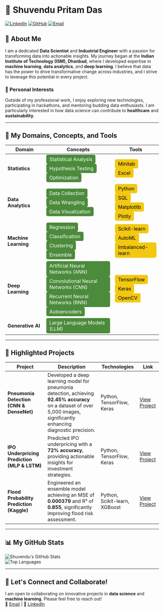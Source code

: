 # 🌟 Shuvendu Pritam Das

[![LinkedIn](https://img.shields.io/badge/LinkedIn-%230077B5.svg?style=for-the-badge&logo=linkedin&logoColor=white)](http://linkedin.com/in/shuvendupritamdas)
[![GitHub](https://img.shields.io/badge/GitHub-%2312100E.svg?style=for-the-badge&logo=github&logoColor=white)](https://github.com/SPritamDas)
[![Email](https://img.shields.io/badge/Email-D14836?style=for-the-badge&logo=gmail&logoColor=white)](mailto:23mt0389@iitism.ac)

## 📝 About Me
I am a dedicated **Data Scientist** and **Industrial Engineer** with a passion for transforming data into actionable insights. My journey began at the **Indian Institute of Technology (ISM), Dhanbad**, where I developed expertise in **machine learning**, **data analytics**, and **deep learning**. I believe that data has the power to drive transformative change across industries, and I strive to leverage this potential in every project.

### 🌱 Personal Interests
Outside of my professional work, I enjoy exploring new technologies, participating in hackathons, and mentoring budding data enthusiasts. I am particularly interested in how data science can contribute to **healthcare** and **sustainability**.

---

## 🔧 My Domains, Concepts, and Tools

| **Domain**             | **Concepts**                                                                                                         | **Tools**                                                                                          |
|------------------------|---------------------------------------------------------------------------------------------------------------------|----------------------------------------------------------------------------------------------------|
| **Statistics**         | <a href="#" style="display: inline-block; padding: 5px 10px; background-color: #4B8B3B; color: white; border-radius: 5px; text-decoration: none;">Statistical Analysis</a> <br> <a href="#" style="display: inline-block; padding: 5px 10px; background-color: #4B8B3B; color: white; border-radius: 5px; text-decoration: none;">Hypothesis Testing</a> <br> <a href="#" style="display: inline-block; padding: 5px 10px; background-color: #4B8B3B; color: white; border-radius: 5px; text-decoration: none;">Optimization</a> | <a href="#" style="display: inline-block; padding: 5px 10px; background-color: #F2C811; color: black; border-radius: 5px; text-decoration: none;">Minitab</a> <br> <a href="#" style="display: inline-block; padding: 5px 10px; background-color: #F2C811; color: black; border-radius: 5px; text-decoration: none;">Excel</a> |
| **Data Analytics**     | <a href="#" style="display: inline-block; padding: 5px 10px; background-color: #4B8B3B; color: white; border-radius: 5px; text-decoration: none;">Data Collection</a> <br> <a href="#" style="display: inline-block; padding: 5px 10px; background-color: #4B8B3B; color: white; border-radius: 5px; text-decoration: none;">Data Wrangling</a> <br> <a href="#" style="display: inline-block; padding: 5px 10px; background-color: #4B8B3B; color: white; border-radius: 5px; text-decoration: none;">Data Visualization</a> | <a href="#" style="display: inline-block; padding: 5px 10px; background-color: #F2C811; color: black; border-radius: 5px; text-decoration: none;">Python</a> <br> <a href="#" style="display: inline-block; padding: 5px 10px; background-color: #F2C811; color: black; border-radius: 5px; text-decoration: none;">SQL</a> <br> <a href="#" style="display: inline-block; padding: 5px 10px; background-color: #F2C811; color: black; border-radius: 5px; text-decoration: none;">Matplotlib</a> <br> <a href="#" style="display: inline-block; padding: 5px 10px; background-color: #F2C811; color: black; border-radius: 5px; text-decoration: none;">Plotly</a> |
| **Machine Learning**   | <a href="#" style="display: inline-block; padding: 5px 10px; background-color: #4B8B3B; color: white; border-radius: 5px; text-decoration: none;">Regression</a> <br> <a href="#" style="display: inline-block; padding: 5px 10px; background-color: #4B8B3B; color: white; border-radius: 5px; text-decoration: none;">Classification</a> <br> <a href="#" style="display: inline-block; padding: 5px 10px; background-color: #4B8B3B; color: white; border-radius: 5px; text-decoration: none;">Clustering</a> <br> <a href="#" style="display: inline-block; padding: 5px 10px; background-color: #4B8B3B; color: white; border-radius: 5px; text-decoration: none;">Ensemble</a> | <a href="#" style="display: inline-block; padding: 5px 10px; background-color: #F2C811; color: black; border-radius: 5px; text-decoration: none;">Scikit-learn</a> <br> <a href="#" style="display: inline-block; padding: 5px 10px; background-color: #F2C811; color: black; border-radius: 5px; text-decoration: none;">AutoML</a> <br> <a href="#" style="display: inline-block; padding: 5px 10px; background-color: #F2C811; color: black; border-radius: 5px; text-decoration: none;">Imbalanced-learn</a> |
| **Deep Learning**      | <a href="#" style="display: inline-block; padding: 5px 10px; background-color: #4B8B3B; color: white; border-radius: 5px; text-decoration: none;">Artificial Neural Networks (ANN)</a> <br> <a href="#" style="display: inline-block; padding: 5px 10px; background-color: #4B8B3B; color: white; border-radius: 5px; text-decoration: none;">Convolutional Neural Networks (CNN)</a> <br> <a href="#" style="display: inline-block; padding: 5px 10px; background-color: #4B8B3B; color: white; border-radius: 5px; text-decoration: none;">Recurrent Neural Networks (RNN)</a> <br> <a href="#" style="display: inline-block; padding: 5px 10px; background-color: #4B8B3B; color: white; border-radius: 5px; text-decoration: none;">Autoencoders</a> | <a href="#" style="display: inline-block; padding: 5px 10px; background-color: #F2C811; color: black; border-radius: 5px; text-decoration: none;">TensorFlow</a> <br> <a href="#" style="display: inline-block; padding: 5px 10px; background-color: #F2C811; color: black; border-radius: 5px; text-decoration: none;">Keras</a> <br> <a href="#" style="display: inline-block; padding: 5px 10px; background-color: #F2C811; color: black; border-radius: 5px; text-decoration: none;">OpenCV</a> |
| **Generative AI**      | <a href="#" style="display: inline-block; padding: 5px 10px; background-color: #4B8B3B; color: white; border-radius: 5px; text-decoration: none;">Large Language Models (LLM)</a> |                                                                                                    |

---

## 🚀 Highlighted Projects

| **Project**                                                          | **Description**                                                                                          | **Technologies**                                     | **Link**                                                             |
|---------------------------------------------------------------------|----------------------------------------------------------------------------------------------------------|-----------------------------------------------------|----------------------------------------------------------------------|
| **Pneumonia Detection (CNN & DenseNet)**                            | Developed a deep learning model for pneumonia detection, achieving **92.45% accuracy** on a dataset of over 5,000 images, significantly enhancing diagnostic precision. | Python, TensorFlow, Keras                           | [View Project](https://github.com/SPritamDas/My-Projects/tree/main/Deep%20Learning/CNN/Pneumonia%20Detection%20from%20Chest%20X-Rays%20Leveraging%20CNN%20and%20DenseNet%20(Transfer%20Learning)) |
| **IPO Underpricing Prediction (MLP & LSTM)**                        | Predicted IPO underpricing with a **72% accuracy**, providing actionable insights for investment strategies. | Python, TensorFlow, Keras                           | [View Project](https://github.com/SPritamDas/My-Projects/tree/main/Others/IPO%20Underpricing%20Prediction%20using%20MLP%20and%20LSTM) |
| **Flood Probability Prediction (Kaggle)**                            | Engineered an ensemble model achieving an MSE of **0.000379** and R² of **0.855**, significantly improving flood risk assessment. | Python, Scikit-learn, XGBoost                       | [View Project](https://github.com/SPritamDas/My-Projects/tree/main/Kaggle%20Competitions/Fload%20Probability%20Predictions) |

---

## 📊 My GitHub Stats

![Shuvendu's GitHub Stats](https://github-readme-stats.vercel.app/api?username=SPritamDas&show_icons=true&theme=radical)  
![Top Languages](https://github-readme-stats.vercel.app/api/top-langs/?username=SPritamDas&layout=compact&theme=radical)

---

## 🤝 Let's Connect and Collaborate!

I am open to collaborating on innovative projects in **data science** and **machine learning**. Please feel free to reach out!  
📧 [Email](mailto:23mt0389@iitism.ac) | 🔗 [LinkedIn](http://linkedin.com/in/shuvendupritamdas)
